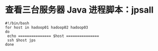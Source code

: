 # **查看三台服务器** **Java** 进程脚本：jpsall

```shell
#!/bin/bash
for host in hadoop01 hadoop02 hadoop03
do
 echo =============== $host ===============
 ssh $host jps 
done
```